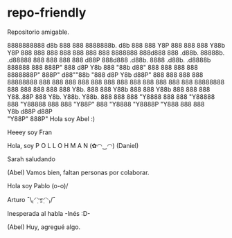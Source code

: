 # repo-friendly
Repositorio amigable.

8888888888      d8b                        888 888               8888888b.                   d8b                   888
888             Y8P                        888 888               888   Y88b                  Y8P                   888
888                                        888 888               888    888                                        888
8888888 888d888 888  .d88b.  88888b.   .d88888 888 888  888      888   d88P 888d888 .d88b.  8888  .d88b.   .d8888b 888888 
888     888P"   888 d8P  Y8b 888 "88b d88" 888 888 888  888      8888888P"  888P"  d88""88b "888 d8P  Y8b d88P"    888
888     888     888 88888888 888  888 888  888 888 888  888      888        888    888  888  888 88888888 888      888
888     888     888 Y8b.     888  888 Y88b 888 888 Y88b 888      888        888    Y88..88P  888 Y8b.     Y88b.    Y88b.
888     888     888  "Y8888  888  888  "Y88888 888  "Y88888      888        888     "Y88P"   888  "Y8888   "Y8888P  "Y888 
                                                        888                                  888                          
                                                   Y8b d88P                                 d88P                          
                                                    "Y88P"                                888P"
Hola soy Abel :)

Heeey soy Fran

Hola, soy P O L L O H M A N (✿◠‿◠) (Daniel)

Sarah saludando

(Abel) Vamos bien, faltan personas por colaborar.

Hola soy Pablo (o-o)/

Arturo ¯\₍⸍⸌̣ʷ̣̫⸍̣⸌₎/¯

Inesperada al habla -Inés :D-

(Abel) Huy, agregué algo.
